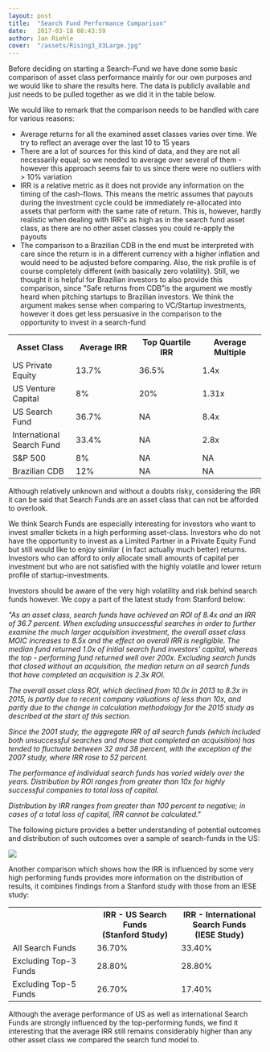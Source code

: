 ```yaml
---
layout: post
title:  "Search Fund Performance Comparison"
date:   2017-03-18 08:43:59
author: Jan Riehle
cover:  "/assets/Rising3_X3Large.jpg"
---
```


<p>Before deciding on starting a Search-Fund we have done some basic comparison of asset class performance mainly for our own purposes and we would like to share the results here. The data is publicly available and just needs to be pulled together as we did it in the table below.</p>

<p>We would like to remark that the comparison needs to be handled with care for various reasons:</p>

<ul>
<li>Average returns for all the examined asset classes varies over time. We try to reflect an average over the last 10 to 15 years</li>

<li>There are a lot of sources for this kind of data, and they are not all necessarily equal; so we needed to average over several of them - however this approach seems fair to us since there were no outliers with > 10% variation</li>

<li>IRR is a relative metric as it does not provide any information on the timing of the cash-flows. This means the metric assumes that payouts during the investment cycle could be immediately re-allocated into assets that perform with the same rate of return. This is, however, hardly realistic when dealing with IRR's as high as in the search fund asset class, as there are no other asset classes you could re-apply the payouts</li>

<li>The comparison to a Brazilian CDB in the end must be interpreted with care since the return is in a different currency with a higher inflation and would need to be adjusted before comparing. Also, the risk profile is of course completely different (with basically zero volatility). Still, we thought it is helpful for Brazilian investors to also provide this comparison, since "Safe returns from CDB"is the argument we mostly heard when pitching startups to Brazilian investors. We think the argument makes sense when comparing to VC/Startup investments, however it does get less persuasive in the comparison to the opportunity to invest in a search-fund</li>
</ul>

<table cellspacing="0" cellpadding="0">
  <tr>
    <th style="width: 25%;">Asset Class</th><th style="width: 25%;">Average IRR</th><th style="width: 25%;">Top Quartile IRR
</th><th style="width: 25%;">Average Multiple</th>
  </tr>
  <tr class="even">
    <td>US Private Equity</td><td>13.7%</td><td>36.5%</td><td>1.4x</td>
  </tr>

  <tr>
    <td>US Venture Capital</td><td>8%</td><td>20%</td><td>1.31x</td>
  </tr>

  <tr>
    <td>US Search Fund</td><td>36.7%</td><td>NA</td><td>8.4x</td>
  </tr>
  <tr>
    <td>International Search Fund</td><td>33.4%</td><td>NA</td><td>2.8x</td>
  </tr>
  <tr>
    <td>S&P 500</td><td>8%</td><td>NA</td><td>NA</td>
  </tr>
  <tr>
    <td>Brazilian CDB</td><td>12%</td><td>NA</td><td>NA</td>
  </tr>
</table>


<p>
Although relatively unknown and without a doubts risky, considering the IRR it can be said that Search Funds are an asset class that can not be afforded to overlook.</p>

<p>
We think Search Funds are especially interesting for investors who want to invest smaller tickets in a high performing asset-class. Investors who do not have the opportunity to invest as a Limited Partner in a Private Equity Fund but still would like to enjoy similar ( in fact actually much better) returns. Investors who can afford to only allocate small amounts of capital per investment but who are not satisfied with the highly volatile and lower return profile of startup-investments.</p>

<p>Investors should be aware of the very high volatility and risk behind search funds however. We copy a part of the latest study from Stanford below:</p>

<p><i>"As an asset class, search funds have achieved an ROI of 8.4x and an IRR of 36.7 percent. When excluding unsuccessful searches in order to further examine the much larger acquisition investment, the overall asset class MOIC increases to 8.5x and the effect on overall IRR is negligible. The median fund returned 1.0x of initial search fund investors’ capital, whereas the top - performing fund returned well over 200x. Excluding search funds that closed without an acquisition, the median return on all search funds that have completed an acquisition is 2.3x ROI.

The overall asset class ROI, which declined from 10.0x in 2013 to 8.3x in 2015, is partly due to recent company valuations of less than 10x, and partly due to the change in calculation methodology for the 2015 study as described at the start of this section.

Since the 2001 study, the aggregate IRR of all search funds (which included both unsuccessful searches and those that completed an acquisition) has tended to fluctuate between 32 and 38 percent, with the exception of the 2007 study, where IRR rose to 52 percent.

The performance of individual search funds has varied widely over the years. Distribution by ROI ranges from greater than 10x for highly successful companies to total loss of capital.

Distribution by IRR ranges from greater than 100 percent to negative; in cases of a total loss of capital, IRR cannot be calculated."</i></p>

<p>The following picture provides a better understanding of potential outcomes and distribution of such outcomes over a sample of search-funds in the US:</p>

<img src="{{ site.baseurl }}/assets/outcomes.png">

<p>Another comparison which shows how the IRR is influenced by some very high performing funds provides more information on the distribution of results, it combines findings from a Stanford study with those from an IESE study:</p>

<table cellspacing="0" cellpadding="0">
  <tr>
    <th style="width: 33%;"></th><th style="width: 33%;">IRR - US Search Funds <br> (Stanford Study)</th><th style="width: 33%;">IRR - International Search Funds (IESE Study)</th>
  </tr>

  <tr class="even">
    <td>All Search Funds</td>
    <td>36.70%</td>
    <td>33.40%</td>
  </tr>

  <tr>
    <td>Excluding Top-3 Funds</td>
    <td>28.80%</td>
    <td>28.80%</td>
  </tr>

  <tr>
    <td>Excluding Top-5 Funds</td>
    <td>26.70%</td>
    <td>17.40%</td>
  </tr>
  </table>

<p>Although the average performance of US as well as international Search Funds are strongly influenced by the top-performing funds, we find it interesting that the average IRR still remains considerably higher than any other asset class we compared the search fund model to.</p>
